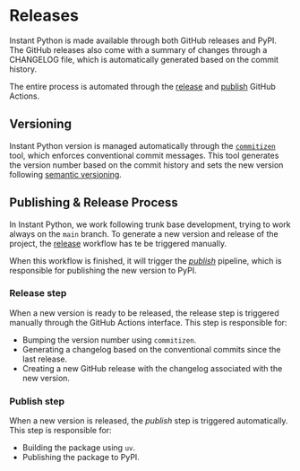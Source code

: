 # Releases

Instant Python is made available through both GitHub releases and PyPI. The GitHub releases also come with a summary of changes
through a CHANGELOG file, which is automatically generated based on the commit history.

The entire process is automated through the [release](https://github.com/dimanu-py/instant-python/blob/main/.github/workflows/release.yml)
and [publish](https://github.com/dimanu-py/instant-python/blob/main/.github/workflows/publish.yml) GitHub Actions. 

## Versioning

Instant Python version is managed automatically through the [`commitizen`](https://github.com/commitizen-tools/commitizen) tool, which
enforces conventional commit messages. This tool generates the version number based on the commit history and sets the new version
following [semantic versioning](https://semver.org/).

## Publishing & Release Process

In Instant Python, we work following trunk base development, trying to work always on the `main` branch. To generate a new version
and release of the project, the [release](https://github.com/dimanu-py/instant-python/blob/main/.github/workflows/release.yml) workflow
has te be triggered manually.

When this workflow is finished, it will trigger the [_publish_](https://github.com/dimanu-py/instant-python/blob/main/.github/workflows/publish.yml)
pipeline, which is responsible for publishing the new version to PyPI.

### Release step

When a new version is ready to be released, the release step is triggered manually through the GitHub Actions interface. This step is responsible for:

- Bumping the version number using `commitizen`.
- Generating a changelog based on the conventional commits since the last release.
- Creating a new GitHub release with the changelog associated with the new version.

### Publish step

When a new version is released, the _publish_ step is triggered automatically. This step is responsible for:

- Building the package using `uv`.
- Publishing the package to PyPI.